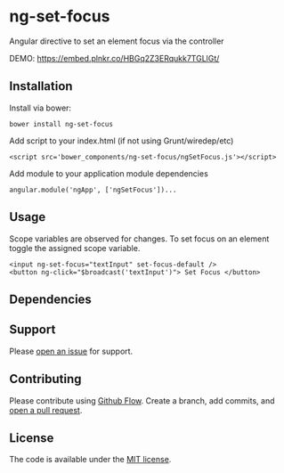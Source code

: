 # ng-set-focus

Angular directive to set an element focus via the controller

DEMO: https://embed.plnkr.co/HBGq2Z3ERqukk7TGLlGt/

## Installation

Install via bower:

```bower install ng-set-focus```

Add script to your index.html (if not using Grunt/wiredep/etc)

```<script src='bower_components/ng-set-focus/ngSetFocus.js'></script>```

Add module to your application module dependencies

```angular.module('ngApp', ['ngSetFocus'])...```

## Usage

Scope variables are observed for changes. To set focus on an element toggle the assigned scope variable.

```
<input ng-set-focus="textInput" set-focus-default />
<button ng-click="$broadcast('textInput')"> Set Focus </button>
```

## Dependencies


## Support

Please [open an issue](https://github.com/christurnbull/ng-set-focus/issues/new) for support.

## Contributing

Please contribute using [Github Flow](https://guides.github.com/introduction/flow/). Create a branch, add commits, and [open a pull request](https://github.com/christurnbull/ng-set-focus/compare/).

## License

The code is available under the [MIT license](LICENSE.txt).
